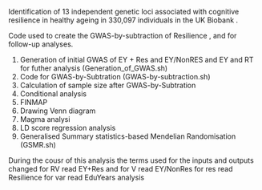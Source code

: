 Identification of 13 independent genetic loci associated with cognitive resilience in healthy ageing in 330,097 individuals in the UK Biobank .

Code used to create the GWAS-by-subtraction of Resilience , and for follow-up analyses.

1. Generation of initial GWAS of EY + Res and EY/NonRES and EY and RT for futher analysis (Generation_of_GWAS.sh)
2. Code for GWAS-by-Subtration (GWAS-by-subtraction.sh)
3. Calculation of sample size after GWAS-by-Subtration
4. Conditional analysis 
5. FINMAP
6. Drawing Venn diagram
7. Magma analysi
8. LD score regression analysis
9. Generalised Summary statistics-based Mendelian Randomisation (GSMR.sh)

During the cousr of this analysis the terms used for the inputs and outputs changed
for RV read EY+Res and for V read EY/NonRes for res read Resilience 
for var read EduYears analysis
